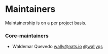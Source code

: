 # Maintainers

Maintainership is on a per project basis.

### Core-maintainers
   - Waldemar Quevedo <wally@nats.io> [@wallyqs](https://github.com/wallyqs)